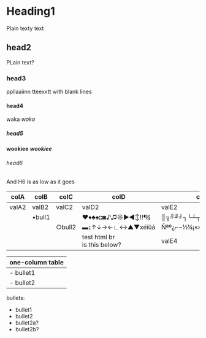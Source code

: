 # Heading1
Plain texty text
## head2
PLain text?

### head3

ppllaaiinn tteexxtt with blank lines

#### head4
waka *waka*
##### head5
**wookiee** ***wookiee***
###### head6

And H6 is as low as it goes


| colA  | colB   | colC   | colD            | colE                |
|-------|--------|--------|-----------------|---------------------|
| valA2 | valB2  | valC2  | valD2           | valE2               |
|       | •bull1 |        | ♥♦♣♠◘◙♪♫☼►◄↕‼¶§ | ║╗╝╜╛┐└┴┬├─┼╞╟╚╔╩╦╠ |
|       |        | ○bull2 | ▬↨↑↓→←∟↔▲▼xéîûá | Ñªº¿⌐¬½¼¡«»│┤╡╢╖╕╣  |
|       |        |        | test html br <br> is this below?| valE4 |

| one-column table |
|------------------|
| - bullet1 |
| - bullet2 |



bullets:
- bullet1
- bullet2
-   bullet2a?
-   bullet2b?

